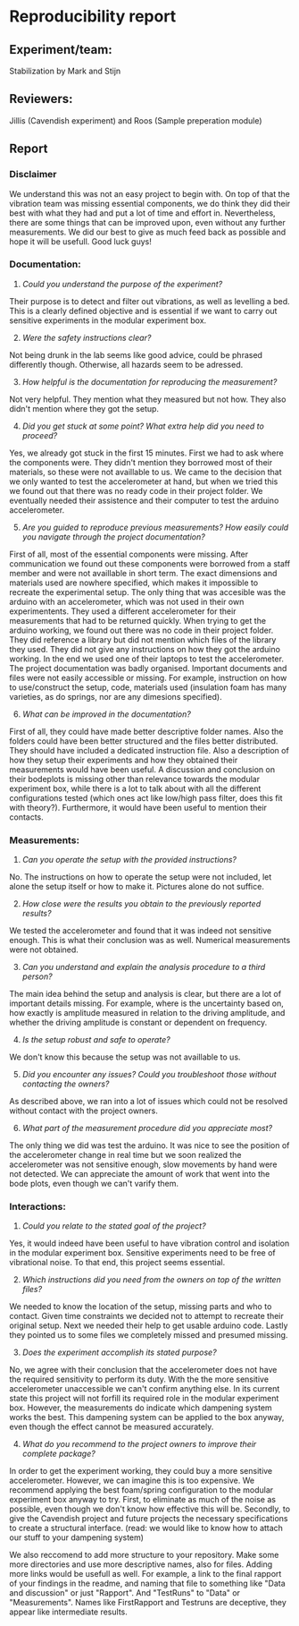 # Reproducibility report

## Experiment/team: 
Stabilization by Mark and Stijn

## Reviewers: 
Jillis (Cavendish experiment) and Roos (Sample preperation module)
## Report 


### Disclaimer
We understand this was not an easy project to begin with. On top of that the vibration team was missing essential components, we do think they did their best with what they had and put a lot of time and effort in. Nevertheless, there are some things that can be improved upon, even without any further measurements. We did our best to give as much feed back as possible and hope it will be usefull. Good luck guys!


### Documentation:

1.	*Could you understand the purpose of the experiment?*

Their purpose is to detect and filter out vibrations, as well as levelling a bed. This is a clearly defined objective and is essential if we want to carry out sensitive experiments in the modular experiment box.

2.	*Were the safety instructions clear?*

Not being drunk in the lab seems like good advice, could be phrased differently though. Otherwise, all hazards seem to be adressed.

3.	*How helpful is the documentation for reproducing the measurement?*

Not very helpful. They mention what they measured but not how. They also didn't mention where they got the setup.

4.	*Did you get stuck at some point? What extra help did you need to proceed?*

Yes, we already got stuck in the first 15 minutes. First we had to ask where the components were. They didn't mention they borrowed most of their materials, so these were not availlable to us. We came to the decision that we only wanted to test the accelerometer at hand, but when we tried this we found out that there was no ready code in their project folder. We eventually needed their assistence and their computer to test the arduino accelerometer.

5.	*Are you guided to reproduce previous measurements? How easily could you navigate through the project documentation?*

First of all, most of the essential components were missing. After communication we found out these components were borrowed from a staff member and were not availlable in short term. The exact dimensions and materials used are nowhere specified, which makes it impossible to recreate the experimental setup. The only thing that was accesible was the arduino with an accelerometer, which was not used in their own experimentents. They used a different accelerometer for their measurements that had to be returned quickly.
When trying to get the arduino working, we found out there was no code in their project folder. They did reference a library but did not mention which files of the library they used. They did not give any instructions on how they got the arduino working. In the end we used one of their laptops to test the accelerometer.
The project documentation was badly organised. Important documents and files were not easily accessible or missing. For example, instruction on how to use/construct the setup, code, materials used (insulation foam has many varieties, as do springs, nor are any dimesions specified).

6.	*What can be improved in the documentation?*

First of all, they could have made better descriptive folder names. Also the folders could have been better structured and the files better distributed. They should have included a dedicated instruction file. Also a description of how they setup their experiments and how they obtained their measurements would have been useful. A discussion and conclusion on their bodeplots is missing other than relevance towards the modular experiment box, while there is a lot to talk about with all the different configurations tested (which ones act like low/high pass filter, does this fit with theory?). Furthermore, it would have been useful to mention their contacts.

### Measurements:

1.	*Can you operate the setup with the provided instructions?*

No. The instructions on how to operate the setup were not included, let alone the setup itself or how to make it. Pictures alone do not suffice.

2.	*How close were the results you obtain to the previously reported results?*

We tested the accelerometer and found that it was indeed not sensitive enough. This is what their conclusion was as well. Numerical measurements were not obtained.

3.	*Can you understand and explain the analysis procedure to a third person?*

The main idea behind the setup and analysis is clear, but there are a lot of important details missing. For example, where is the uncertainty based on, how exactly is amplitude measured in relation to the driving amplitude, and whether the driving amplitude is constant or dependent on frequency.

4.	*Is the setup robust and safe to operate?*

We don't know this because the setup was not availlable to us.

5.	*Did you encounter any issues? Could you troubleshoot those without contacting the owners?*

As described above, we ran into a lot of issues which could not be resolved without contact with the project owners.

6.	*What part of the measurement procedure did you appreciate most?*

The only thing we did was test the arduino. It was nice to see the position of the accelerometer change in real time but we soon realized the accelerometer was not sensitive enough, slow movements by hand were not detected. We can appreciate the amount of work that went into the bode plots, even though we can't varify them.

### Interactions:

1.	*Could you relate to the stated goal of the project?*

Yes, it would indeed have been useful to have vibration control and isolation in the modular experiment box. Sensitive experiments need to be free of vibrational noise. To that end, this project seems essential.

2.	*Which instructions did you need from the owners on top of the written files?*

We needed to know the location of the setup, missing parts and who to contact. Given time constraints we decided not to attempt to recreate their original setup. Next we needed their help to get usable arduino code. Lastly they pointed us to some files we completely missed and presumed missing.

3.	*Does the experiment accomplish its stated purpose?*

No, we agree with their conclusion that the accelerometer does not have the required sensitivity to perform its duty. With the the more sensitive accelerometer unaccessible we can't confirm anything else. In its current state this project will not forfill its required role in the modular experiment box. However, the measurements do indicate which dampening system works the best. This dampening system can be applied to the box anyway, even though the effect cannot be measured accurately.

4.	*What do you recommend to the project owners to improve their complete package?*

In order to get the experiment working, they could buy a more sensitive accelerometer. However, we can imagine this is too expensive. We recommend applying the best foam/spring configuration to the modular experiment box anyway to try. First, to eliminate as much of the noise as possible, even though we don't know how effective this will be. Secondly, to give the Cavendish project and future projects the necessary specifications to create a structural interface. (read: we would like to know how to attach our stuff to your dampening system)

We also reccomend to add more structure to your repository. Make some more directories and use more descriptive names, also for files. Adding more links would be usefull as well. For example, a link to the final rapport of your findings in the readme, and naming that file to something like "Data and discussion" or just "Rapport". And "TestRuns" to "Data" or "Measurements". Names like FirstRapport and Testruns are deceptive, they appear like intermediate results.




